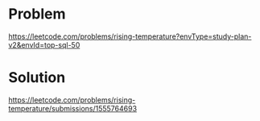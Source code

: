 # Problem
https://leetcode.com/problems/rising-temperature?envType=study-plan-v2&envId=top-sql-50

# Solution
https://leetcode.com/problems/rising-temperature/submissions/1555764693